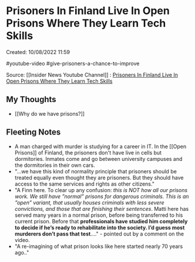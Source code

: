 # Prisoners In Finland Live In Open Prisons Where They Learn Tech Skills

Created: 10/08/2022 11:59

#youtube-video #give-prisoners-a-chance-to-improve

Source: [[Insider News Youtube Channel]] : [Prisoners In Finland Live In Open Prisons Where They Learn Tech Skills](https://www.youtube.com/watch?v=l554kV12Wuo)

## My Thoughts
- [[Why do we have prisons?]]

## Fleeting Notes
- A man charged with murder is studying for a career in IT. In the [[Open Prisons]] of Finland, the prisoners don't have live in cells but dormitories. Inmates come and go between university campuses and the dormitories in their own cars.
- "...we have this kind of normality principle that prisoners should be treated equally even thought they are prisoners. But they should have access to the same services and rights as other citizens."
- "A Finn here. To clear up any confusion: *this is NOT how all our prisons work. We still have ”normal” prisons for dangerous criminals. This is an ”open” variant, that usually houses criminals with less severe convictions, and those that are finishing their sentences*. Matti here has served many years in a normal prison, before being transferred to his current prison. Before that **professionals have studied him completely to decide if he’s ready to rehabilitate into the society. I’d guess most murderers don’t pass that test**...." - pointed out by a comment on the video.
- "A re-imagining of what prison looks like here started nearly 70 years ago.."